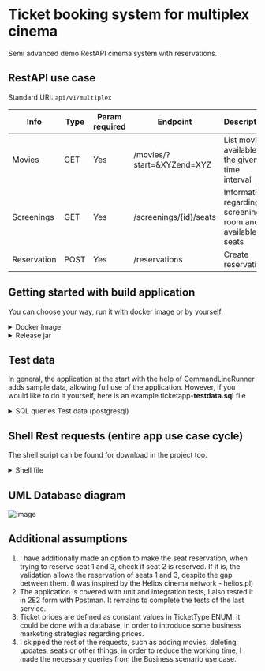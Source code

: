 # Ticket booking system for multiplex cinema
Semi advanced demo RestAPI cinema system with reservations.

## RestAPI use case
Standard URI: `api/v1/multiplex`

| Info | Type | Param required | Endpoint | Description |
| ---- | - | - | -------------| -----------------|
| Movies | GET | Yes | /movies/?start=&XYZend=XYZ | List movies available in the given time interval |
| Screenings | GET | Yes | /screenings/{id}/seats | Information regarding screening room and available seats |
| Reservation | POST | Yes | /reservations | Create reservation |

## Getting started with build application
You can choose your way, run it with docker image or by yourself.

<details><summary>Docker Image</summary>
<p>

Go with simple docker command:

```docker
docker run --name ticket-app --publish 8080:8080 --network=ticket -e SPRING_DATASOURCE_USERNAME=jordan -e SPRING_DATASOURCE_URL=jdbc:postgresql://ticket-postgres:5432/multiplex -e SPRING_DATASOURCE_PASSWORD=password -d jordanmruczynski/ticket-booking-app
```
Depending on your needs, I still leave the command to inicialize the postgres container
```docker
docker run --name ticket-postgres --publish 5432:5432 --network=ticket -e POSTGRES_PASSWORD=password -e POSTGRES_USER=jordan -e POSTGRES_DB=multiplex -d postgres
```

</p> </details>
<details><summary>Release jar</summary>
<p>

1. Download the latest release
2. Run application (remember about overwritting postgres db datasource)
Example:
```command
java -jar ticket.jar --spring.datasource.password=yourPass
```
</p>
</details>

## Test data
In general, the application at the start with the help of CommandLineRunner adds sample data, allowing full use of the application. However, if you would like to do it yourself, here is an example ticketapp-**testdata.sql** file
<details><summary>SQL queries Test data (postgresql)</summary>


```sql
INSERT INTO movies (id, title, description, genre, rating, duration_time) VALUES
(1, 'Avengers: Infinity War', 'The Avengers must stop Thanos...', 'Action', 8.5, 160),
(2, 'The Godfather', 'The aging patriarch of an organized crime dynasty...', 'Drama', 9.2, 125),
(3, 'Forrest Gump', 'The presidencies of Kennedy and Johnson...', 'Drama', 8.8, 110);

INSERT INTO screening_rooms (id, name) VALUES
(1, 'Room A'),
(2, 'Room B'),
(3, 'Room C');

INSERT INTO screenings (id, movie_id, screening_room_id, screening_start_time) VALUES (1, 1, 1, '2023-11-10 15:00:00');
INSERT INTO screenings (id, movie_id, screening_room_id, screening_start_time) VALUES (2, 2, 2, '2023-11-10 20:00:00');
INSERT INTO screenings (id, movie_id, screening_room_id, screening_start_time) VALUES (3, 3, 1, '2023-11-10 13:00:00');
INSERT INTO screenings (id, movie_id, screening_room_id, screening_start_time) VALUES (3, 4, 3, '2023-11-10 14:00:00');

INSERT INTO seats(id, number, screening_room_id, row) VALUES (1, 1, 1, 'I');
INSERT INTO seats(id, number, screening_room_id, row) VALUES (2, 2, 1, 'I');
INSERT INTO seats(id, number, screening_room_id, row) VALUES (3, 3, 1, 'I');
INSERT INTO seats(id, number, screening_room_id, row) VALUES (4, 4, 1, 'I');
INSERT INTO seats(id, number, screening_room_id, row) VALUES (5, 5, 1, 'I');
```
</details>

## Shell Rest requests (entire app use case cycle)
The shell script can be found for download in the project too.

<details><summary>Shell file</summary>


```bash
#!/bin/bash

# Wyświetlenie filmów wraz z czasami ich wyświetlania (use case 1 & 2)
echo "Komentarz: wyświetlenie filmów wraz z czasami ich wyświetlania w przedziale czasowym (use case 1 & 2)"
curl --location 'http://localhost:8080/api/v1/multiplex/movies?start=2023-11-10T10%3A00%3A00&end=2023-11-10T17%3A00%3A00'
echo -e "\n"

# Przerwa między żądaniami
sleep 1

# Wyświetlenie dostępnych siedzeń i nazwy pokoju (use case 3 & 4)
echo "Komentarz: wyświetlenie dostępnych siedzeń i nazwa pokoju (use case 3 & 4)"
curl --location 'http://localhost:8080/api/v1/multiplex/screenings/1/seats'
echo -e "\n"

# Przerwa między żądaniami
sleep 1

# Stworzenie rezerwacji (use case 5 & 6)
echo "Komentarz: stworzenie rezerwacji (use case 5 & 6)"
curl --location 'http://localhost:8080/api/v1/multiplex/reservations' \
--header 'Content-Type: application/json' \
--data '{
  "name": "Jon",
  "surname": "Mruczyńskił-Gokk",
  "screeningId": 1,
  "tickets": [
    {
      "seatId": 1,
      "ticketType": "ADULT"
    },
    {
      "seatId": 2,
      "ticketType": "ADULT"
    }
  ]
}'
echo -e "\n"

# Przerwa między żądaniami
sleep 1

# Walidacja rezerwacji (proba rezerwacji juz zajetego miejsca)
echo "Walidacja rezerwacji 1: Proba rezerwacji miejsca zajetego"
curl --location 'http://localhost:8080/api/v1/multiplex/reservations' \
--header 'Content-Type: application/json' \
--data '{
  "name": "Jordan",
  "surname": "Muczyńskił-Gokk",
  "screeningId": 1,
  "tickets": [
    {
      "seatId": 1,
      "ticketType": "ADULT"
    }
  ]
}'
echo -e "\n"

# Przerwa między wątkami
sleep 1

# Walidacja rezerwacji (proba pozostawienia pustego niezarezerwowanego przez nikogo miejsca, miedzy rezerwacjami)
echo "Walidacja rezerwacji 2: Proba pozostawienia wolnego miejsca miedzy rezerwowanymi, ktore nie jest zarezerwowane"
curl --location 'http://localhost:8080/api/v1/multiplex/reservations' \
--header 'Content-Type: application/json' \
--data '{
  "name": "Jordan",
  "surname": "Muczyńskił-Gokk",
  "screeningId": 1,
  "tickets": [
    {
      "seatId": 3,
      "ticketType": "ADULT"
    },
    {
      "seatId": 5,
      "ticketType": "ADULT"
    }
  ]
}'
echo -e "\n"

# Przerwa między wątkami
sleep 1

# Walidacja rezerwacji (proba rezerwacji z imieniem oraz nazwiskiem zaczynajacych sie z malej litery)
echo "Walidacja rezerwacji 3: Proba rezerwacji z imieniem oraz nazwiskiem zaczynajacych sie z malej litery"
curl --location 'http://localhost:8080/api/v1/multiplex/reservations' \
--header 'Content-Type: application/json' \
--data '{
  "name": "jordan",
  "surname": "muczyńskił-Gokk",
  "screeningId": 1,
  "tickets": [
    {
      "seatId": 3,
      "ticketType": "ADULT"
    }
  ]
}'
echo -e "\n"
```
</details>

## UML Database diagram
![image](https://github.com/jordanmruczynski/ticket-booking-app/assets/50798031/0bcd071c-9648-4b7b-88e1-7985a35281fa)

## Additional assumptions 
1. I have additionally made an option to make the seat reservation, when trying to reserve seat 1 and 3, check if seat 2 is reserved. If it is, the validation allows the reservation of seats 1 and 3, despite the gap between them. (I was inspired by the Helios cinema network - helios.pl)
2. The application is covered with unit and integration tests, I also tested it in 2E2 form with Postman. It remains to complete the tests of the last service.
3. Ticket prices are defined as constant values in TicketType ENUM, it could be done with a database, in order to introduce some business marketing strategies regarding prices.
4. I skipped the rest of the requests, such as adding movies, deleting, updates, seats or other things, in order to reduce the working time, I made the necessary queries from the Business scenario use case.



























